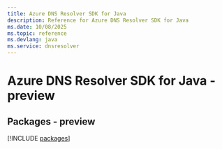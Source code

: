 ```yaml
---
title: Azure DNS Resolver SDK for Java
description: Reference for Azure DNS Resolver SDK for Java
ms.date: 10/08/2025
ms.topic: reference
ms.devlang: java
ms.service: dnsresolver
---
```

# Azure DNS Resolver SDK for Java - preview
## Packages - preview
[!INCLUDE [packages](dns-resolver-index.md)]